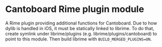 # Cantoboard Rime plugin module

A Rime plugin providing additional functions for Cantoboard.
Due to how dylib is handled in iOS, it must be statically linked to librime.
To do that, create symlink under librime/plugins (e.g. librime/plugins/cantoboard) to point to this module.
Then build librime with `BUILD_MERGED_PLUGINS=ON`.
